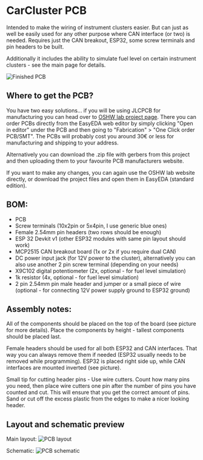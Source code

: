 # CarCluster PCB

Intended to make the wiring of instrument clusters easier. But can just as well be easily used for any other purpose where CAN interface (or two) is needed. Requires just the CAN breakout, ESP32, some screw terminals and pin headers to be built.

Additionally it includes the ability to simulate fuel level on certain instrument clusters - see the main page for details.

![Finished PCB](https://github.com/r00li/CarCluster/blob/main/PCB/pcb_finished.jpg?raw=true)

## Where to get the PCB?
You have two easy solutions... if you will be using JLCPCB for manufacturing you can head over to [OSHW lab project page](https://oshwlab.com/r00li/carcluster-pcb). There you can order PCBs directly from the EasyEDA web editor by simply clicking "Open in editor" under the PCB and then going to "Fabrication" > "One Click order PCB/SMT". The PCBs will probably cost you around 30€ or less for manufacturing and shipping to your address.

Alternatively you can download the .zip file with gerbers from this project and then uploading them to your favourite PCB manufacturers website. 

If you want to make any changes, you can again use the OSHW lab website directly, or download the project files and open them in EasyEDA (standard edition). 

## BOM:
- PCB
- Screw terminals (10x2pin or 5x4pin, I use generic blue ones)
- Female 2.54mm pin headers (two rows should be enough)
- ESP 32 Devkit v1 (other ESP32 modules with same pin layout should work)
- MCP2515 CAN breakout board (1x or 2x if you require dual CAN)
- DC power input jack (for 12V power to the cluster), alternatively you can also use another 2 pin screw terminal (depending on your needs)
- X9C102 digital potentiometer (2x, optional - for fuel level simulation)
- 1k resistor (4x, optional - for fuel level simulation)
- 2 pin 2.54mm pin male header and jumper or a small piece of wire (optional - for connecting 12V power supply ground to ESP32 ground)

## Assembly notes:
All of the components should be placed on the top of the board (see picture for more details). Place the components by height - tallest components should be placed last.
 
Female headers should be used for all both ESP32 and CAN interfaces. That way you can always remove them if needed (ESP32 usually needs to be removed while programming). ESP32 is placed right side up, while CAN interfaces are mounted inverted (see picture).
 
Small tip for cutting header pins - Use wire cutters. Count how many pins you need, then place wire cutters one pin after the number of pins you have counted and cut. This will ensure that you get the correct amount of pins. Sand or cut off the excess plastic from the edges to make a nicer looking header.

## Layout and schematic preview

Main layout:
![PCB layout](https://github.com/r00li/CarCluster/blob/main/PCB/pcb_layout.png?raw=true)

Schematic:
![PCB schematic](https://github.com/r00li/CarCluster/blob/main/PCB/pcb_schematic.png?raw=true)
